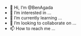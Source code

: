 - 👋 Hi, I’m @BenAgada
- 👀 I’m interested in ...
- 🌱 I’m currently learning ...
- 💞️ I’m looking to collaborate on ...
- 📫 How to reach me ...

<!---
BenAgada/BenAgada is a ✨ special ✨ repository because its `README.md` (this file) appears on your GitHub profile.
You can click the Preview link to take a look at your changes.
--->

